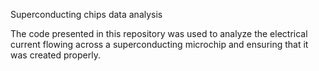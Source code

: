 Superconducting chips data analysis


The code presented in this repository was used to analyze the electrical current flowing across a superconducting microchip and ensuring that it was created properly.
